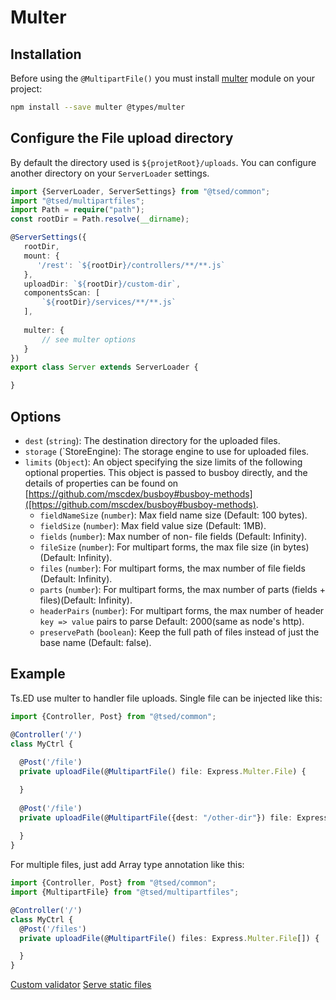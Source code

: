 # Multer
## Installation

Before using the `@MultipartFile()` you must install [multer](https://github.com/expressjs/multer) module on your project:
```bash
npm install --save multer @types/multer 
```

## Configure the File upload directory

By default the directory used is `${projetRoot}/uploads`. You can configure another directory on your `ServerLoader` settings.

```typescript
import {ServerLoader, ServerSettings} from "@tsed/common";
import "@tsed/multipartfiles";
import Path = require("path");
const rootDir = Path.resolve(__dirname);

@ServerSettings({
   rootDir,
   mount: {
      '/rest': `${rootDir}/controllers/**/**.js`
   },
   uploadDir: `${rootDir}/custom-dir`,
   componentsScan: [
       `${rootDir}/services/**/**.js`
   ],
   
   multer: {
       // see multer options
   }
})
export class Server extends ServerLoader {

}
```

## Options

- `dest` (`string`): The destination directory for the uploaded files.
- `storage` (`StoreEngine): The storage engine to use for uploaded files.
- `limits` (`Object`): An object specifying the size limits of the following optional properties. This object is passed to busboy directly, and the details of properties can be found on [https://github.com/mscdex/busboy#busboy-methods]([https://github.com/mscdex/busboy#busboy-methods).
  - `fieldNameSize` (`number`): Max field name size (Default: 100 bytes).
  - `fieldSize` (`number`): Max field value size (Default: 1MB).
  - `fields` (`number`): Max number of non- file fields (Default: Infinity).
  - `fileSize` (`number`): For multipart forms, the max file size (in bytes)(Default: Infinity).
  - `files` (`number`): For multipart forms, the max number of file fields (Default: Infinity).
  - `parts` (`number`): For multipart forms, the max number of parts (fields + files)(Default: Infinity).
  - `headerPairs` (`number`): For multipart forms, the max number of header `key => value` pairs to parse Default: 2000(same as node's http).
  - `preservePath` (`boolean`): Keep the full path of files instead of just the base name (Default: false).


## Example 

Ts.ED use multer to handler file uploads. Single file can be injected like this:

```typescript
import {Controller, Post} from "@tsed/common";

@Controller('/')
class MyCtrl {
    
  @Post('/file')
  private uploadFile(@MultipartFile() file: Express.Multer.File) {

  }
     
  @Post('/file')
  private uploadFile(@MultipartFile({dest: "/other-dir"}) file: Express.Multer.File) {
         
  }
}
```

For multiple files, just add Array type annotation like this:
```typescript
import {Controller, Post} from "@tsed/common";
import {MultipartFile} from "@tsed/multipartfiles";

@Controller('/')
class MyCtrl {
  @Post('/files')
  private uploadFile(@MultipartFile() files: Express.Multer.File[]) {

  }
}
```

<div class="guide-links">
<a href="#/tutorials/custom-validator">Custom validator</a>
<a href="#/tutorials/serve-static-files">Serve static files</a>
</div>